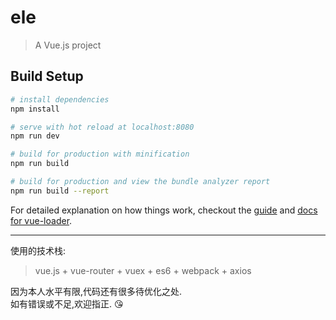 # ele

> A Vue.js project

## Build Setup

``` bash
# install dependencies
npm install

# serve with hot reload at localhost:8080
npm run dev

# build for production with minification
npm run build

# build for production and view the bundle analyzer report
npm run build --report
```

For detailed explanation on how things work, checkout the [guide](http://vuejs-templates.github.io/webpack/) and [docs for vue-loader](http://vuejs.github.io/vue-loader).

---

使用的技术栈: 
> vue.js + vue-router + vuex + es6 + webpack + axios

因为本人水平有限,代码还有很多待优化之处.  
如有错误或不足,欢迎指正. :kissing_heart:
